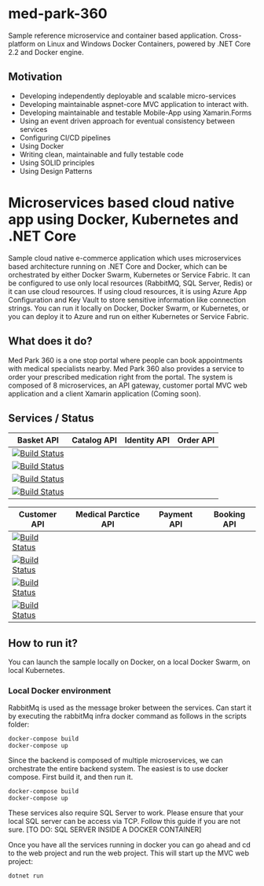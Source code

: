 # med-park-360
Sample reference microservice and container based application. Cross-platform on Linux and Windows Docker Containers, powered by .NET Core 2.2 and Docker engine.

## Motivation

- Developing independently deployable and scalable micro-services
- Developing maintainable aspnet-core MVC application to interact with.
- Developing maintainable and testable Mobile-App using Xamarin.Forms
- Using an event driven approach for eventual consistency between services
- Configuring CI/CD pipelines
- Using Docker
- Writing clean, maintainable and fully testable code
- Using SOLID principles
- Using Design Patterns

# Microservices based cloud native app using Docker, Kubernetes and .NET Core
Sample cloud native e-commerce application which uses microservices based architecture running on .NET Core and Docker, which can be orchestrated by either Docker Swarm, Kubernetes or Service Fabric. It can be configured to use only local resources (RabbitMQ, SQL Server, Redis) or it can use cloud resources. If using cloud resources, it is using Azure App Configuration and Key Vault to store sensitive information like connection strings. You can run it locally on Docker, Docker Swarm, or Kubernetes, or you can deploy it to Azure and run on either Kubernetes or Service Fabric.

## What does it do?
Med Park 360 is a one stop portal where people can book appointments with medical specialists nearby. Med Park 360 also provides a service to order your prescribed medication right from the portal. The system is composed of 8 microservices, an API gateway, customer portal MVC web application and a client Xamarin application (Coming soon).

## Services / Status

| Basket API   | Catalog API | Identity API | Order API | 
| ------------- | ------------- | ------------- | ------------- |
| [![Build Status](https://dev.azure.com/GeradeDev/MedPark-360/_apis/build/status/Med-Park-360-Dev?branchName=master)](https://dev.azure.com/GeradeDev/MedPark-360/_build/latest?definitionId=7&branchName=master) | 
[![Build Status](https://dev.azure.com/GeradeDev/MedPark-360/_apis/build/status/Med-Park-360-Dev?branchName=master)](https://dev.azure.com/GeradeDev/MedPark-360/_build/latest?definitionId=7&branchName=master)| 
[![Build Status](https://dev.azure.com/GeradeDev/MedPark-360/_apis/build/status/Med-Park-360-Dev?branchName=master)](https://dev.azure.com/GeradeDev/MedPark-360/_build/latest?definitionId=7&branchName=master)| 
[![Build Status](https://dev.azure.com/GeradeDev/MedPark-360/_apis/build/status/Med-Park-360-Dev?branchName=master)](https://dev.azure.com/GeradeDev/MedPark-360/_build/latest?definitionId=7&branchName=master)| 

| Customer API   | Medical Parctice API | Payment API | Booking API | 
| ------------- | --------------------- | ------------- | ------------- |
| [![Build Status](https://dev.azure.com/GeradeDev/MedPark-360/_apis/build/status/Med-Park-360-Dev?branchName=master)](https://dev.azure.com/GeradeDev/MedPark-360/_build/latest?definitionId=7&branchName=master) | 
[![Build Status](https://dev.azure.com/GeradeDev/MedPark-360/_apis/build/status/Med-Park-360-Dev?branchName=master)](https://dev.azure.com/GeradeDev/MedPark-360/_build/latest?definitionId=7&branchName=master)| 
[![Build Status](https://dev.azure.com/GeradeDev/MedPark-360/_apis/build/status/Med-Park-360-Dev?branchName=master)](https://dev.azure.com/GeradeDev/MedPark-360/_build/latest?definitionId=7&branchName=master)| 
[![Build Status](https://dev.azure.com/GeradeDev/MedPark-360/_apis/build/status/Med-Park-360-Dev?branchName=master)](https://dev.azure.com/GeradeDev/MedPark-360/_build/latest?definitionId=7&branchName=master)| 

## How to run it?
You can launch the sample locally on Docker, on a local Docker Swarm, on local Kubernetes.

### Local Docker environment
RabbitMq is used as the message broker between the services. Can start it by executing the rabbitMq infra docker command as follows in the scripts folder:
```
docker-compose build
docker-compose up
```

Since the backend is composed of multiple microservices, we can orchestrate the entire backend system. The easiest is to use docker compose. First build it, and then run it.

```
docker-compose build
docker-compose up
```

These services also require SQL Server to work. Please ensure that your local SQL server can be access via TCP. Follow this guide if you are not sure. [TO DO: SQL SERVER INSIDE A DOCKER CONTAINER]

Once you have all the services running in docker you can go ahead and cd to the web project and run the web project. This will start up the MVC web project:
```
dotnet run
```
